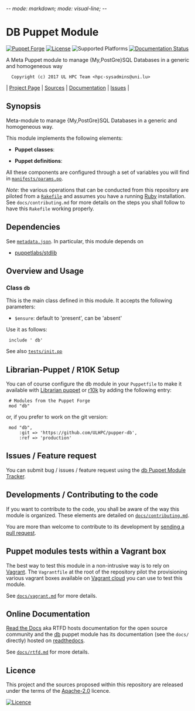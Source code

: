 -*- mode: markdown; mode: visual-line;  -*-

# DB Puppet Module

[![Puppet Forge](http://img.shields.io/puppetforge/v/db.svg)](https://forge.puppetlabs.com/ULHPC/db)
[![License](http://img.shields.io/:license-Apache2.0-blue.svg)](LICENSE)
![Supported Platforms](http://img.shields.io/badge/platform-debian-lightgrey.svg)
[![Documentation Status](https://readthedocs.org/projects/ulhpc-puppet-db/badge/?version=latest)](https://readthedocs.org/projects/ulhpc-puppet-db/?badge=latest)

A Meta Puppet module to manage {My,PostGre}SQL Databases in a generic and homogeneous way

      Copyright (c) 2017 UL HPC Team <hpc-sysadmins@uni.lu>


| [Project Page](https://github.com/ULHPC/pupper-db) | [Sources](https://github.com/ULHPC/pupper-db) | [Documentation](https://ulhpc-puppet-db.readthedocs.org/en/latest/) | [Issues](https://github.com/ULHPC/pupper-db/issues) |

## Synopsis

Meta-module to manage {My,PostGre}SQL Databases in a generic and homogeneous way.

This module implements the following elements:

* __Puppet classes__:

* __Puppet definitions__:

All these components are configured through a set of variables you will find in
[`manifests/params.pp`](manifests/params.pp).

_Note_: the various operations that can be conducted from this repository are piloted from a [`Rakefile`](https://github.com/ruby/rake) and assumes you have a running [Ruby](https://www.ruby-lang.org/en/) installation.
See `docs/contributing.md` for more details on the steps you shall follow to have this `Rakefile` working properly.

## Dependencies

See [`metadata.json`](metadata.json). In particular, this module depends on

* [puppetlabs/stdlib](https://forge.puppetlabs.com/puppetlabs/stdlib)

## Overview and Usage

### Class `db`

This is the main class defined in this module.
It accepts the following parameters:

* `$ensure`: default to 'present', can be 'absent'

Use it as follows:

     include ' db'

See also [`tests/init.pp`](tests/init.pp)



## Librarian-Puppet / R10K Setup

You can of course configure the db module in your `Puppetfile` to make it available with [Librarian puppet](http://librarian-puppet.com/) or
[r10k](https://github.com/adrienthebo/r10k) by adding the following entry:

     # Modules from the Puppet Forge
     mod "db"

or, if you prefer to work on the git version:

     mod "db",
         :git => 'https://github.com/ULHPC/pupper-db',
         :ref => 'production'

## Issues / Feature request

You can submit bug / issues / feature request using the [db Puppet Module Tracker](https://github.com/ULHPC/pupper-db/issues).

## Developments / Contributing to the code

If you want to contribute to the code, you shall be aware of the way this module is organized.
These elements are detailed on [`docs/contributing.md`](contributing/index.md).

You are more than welcome to contribute to its development by [sending a pull request](https://help.github.com/articles/using-pull-requests).

## Puppet modules tests within a Vagrant box

The best way to test this module in a non-intrusive way is to rely on [Vagrant](http://www.vagrantup.com/).
The `Vagrantfile` at the root of the repository pilot the provisioning various vagrant boxes available on [Vagrant cloud](https://atlas.hashicorp.com/boxes/search?utf8=%E2%9C%93&sort=&provider=virtualbox&q=svarrette) you can use to test this module.

See [`docs/vagrant.md`](vagrant.md) for more details.

## Online Documentation

[Read the Docs](https://readthedocs.org/) aka RTFD hosts documentation for the open source community and the [db](https://github.com/ULHPC/pupper-db) puppet module has its documentation (see the `docs/` directly) hosted on [readthedocs](http://ulhpc-puppet-db.rtfd.org).

See [`docs/rtfd.md`](rtfd.md) for more details.

## Licence

This project and the sources proposed within this repository are released under the terms of the [Apache-2.0](LICENCE) licence.


[![Licence](https://www.apache.org/images/feather-small.gif)](LICENSE)
